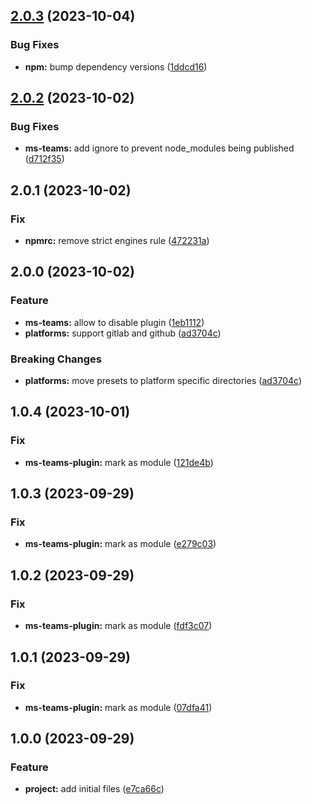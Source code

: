 ## [2.0.3](https://github.com/JonasSchubert/semantic-release-presets/compare/v2.0.2...v2.0.3) (2023-10-04)


### Bug Fixes

* **npm:** bump dependency versions ([1ddcd16](https://github.com/JonasSchubert/semantic-release-presets/commit/1ddcd16de087ab9de681aa9233b751785368e07d))

## [2.0.2](https://github.com/JonasSchubert/semantic-release-presets/compare/v2.0.1...v2.0.2) (2023-10-02)


### Bug Fixes

* **ms-teams:** add ignore to prevent node_modules being published ([d712f35](https://github.com/JonasSchubert/semantic-release-presets/commit/d712f3551159373cc63193a87ac3596b806772e3))

## 2.0.1 (2023-10-02)


### Fix

* **npmrc:** remove strict engines rule ([472231a](https://github.com/JonasSchubert/semantic-release-presets/commit/472231acf6b4f30f39a9b994c1b2fb27e5d69ece))

## 2.0.0 (2023-10-02)


### Feature

* **ms-teams:** allow to disable plugin ([1eb1112](https://github.com/JonasSchubert/semantic-release-presets/commit/1eb11123fe5ac70d7eca0700927b1f88d3dcf5e4))
* **platforms:** support gitlab and github ([ad3704c](https://github.com/JonasSchubert/semantic-release-presets/commit/ad3704c2b329849e18d564e371f82f74e7546d20))

### Breaking Changes

* **platforms:** move presets to platform specific directories ([ad3704c](https://github.com/JonasSchubert/semantic-release-presets/commit/ad3704c2b329849e18d564e371f82f74e7546d20))

## 1.0.4 (2023-10-01)


### Fix

* **ms-teams-plugin:** mark as module ([121de4b](https://github.com/JonasSchubert/semantic-release-presets/commit/121de4b458f9e9cd1cbaa00d336b86fd73f07b7c))

## 1.0.3 (2023-09-29)


### Fix

* **ms-teams-plugin:** mark as module ([e279c03](https://github.com/JonasSchubert/semantic-release-presets/commit/e279c03aba5d7597c1e9ca55cca43747d98f2b14))

## 1.0.2 (2023-09-29)


### Fix

* **ms-teams-plugin:** mark as module ([fdf3c07](https://github.com/JonasSchubert/semantic-release-presets/commit/fdf3c07f8667db5f2ac20cc5282204d96ec399dd))

## 1.0.1 (2023-09-29)


### Fix

* **ms-teams-plugin:** mark as module ([07dfa41](https://github.com/JonasSchubert/semantic-release-presets/commit/07dfa41ff147858cfda9c9f0715e974e2e8e62bc))

## 1.0.0 (2023-09-29)


### Feature

* **project:** add initial files ([e7ca66c](https://github.com/JonasSchubert/semantic-release-presets/commit/e7ca66caafa24a79a53a3b36fa3b69568b57655b))
